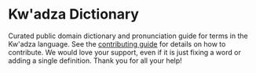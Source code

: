 
# Kw'adza Dictionary

Curated public domain dictionary and pronunciation guide for terms in the Kw'adza language. See the [contributing guide](https://github.com/drumworkteam/term/blob/make/.github/contributing.md) for details on how to contribute. We would love your support, even if it is just fixing a word or adding a single definition. Thank you for all your help!